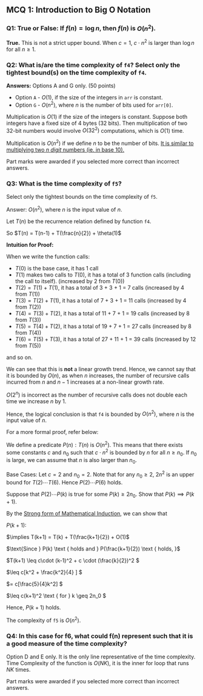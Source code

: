## MCQ 1: Introduction to Big O Notation

### Q1: **True or False**: If $f(n) = \log n$, then $f(n)$ is $O(n^2)$.

**True.** 
This is not a strict upper bound. When $c = 1$, $c\cdot n^2$ is larger than $\log n$ for all $n \geq 1$. 

### Q2: What is/are the time complexity of `f4`? Select only the tightest bound(s) on the time complexity of `f4`.

**Answers:** Options A and G only. (50 points)
- Option `A` - $O(1)$, if the size of the integers in `arr` is constant.
- Option `G` - $O(n^2)$, where $n$ is the number of bits used for `arr[0]`.

Multiplication is $O(1)$ if the size of the integers is constant. Suppose both integers have a fixed size of 4 bytes (32 bits). Then multiplication of two 32-bit numbers would involve $O(32^2)$ computations, which is $O(1)$ time. 

Multiplication is $O(n^2)$ if we define $n$ to be the number of bits. [It is similar to multiplying two $n$ _digit_ numbers (ie. in base 10).](https://www.basic-mathematics.com/multiplication-in-base-two.html)

Part marks were awarded if you selected more correct than incorrect answers. 

### Q3: What is the time complexity of `f5`?
Select only the tightest bounds on the time complexity of `f5`.

Answer: $O(n^2)$, where $n$ is the input value of $n$.

Let $T(n)$ be the recurrence relation defined by function `f4`.

So $T(n) = T(n-1) + T(\frac{n}{2}) + \theta(1)$

**Intuition for Proof:**

When we write the function calls:

- $T(0)$ is the base case, it has 1 call
- $T(1)$ makes two calls to $T(0)$, it has a total of 3 function calls (including the call to itself). (increased by 2 from $T(0)$)
- $T(2) = T(1) + T(1)$, it has a total of 3 + 3 + 1 = 7 calls (increased by 4 from $T(1)$)
- $T(3) = T(2) + T(1)$, it has a total of 7 + 3 + 1 = 11 calls (increased by 4 from $T(2)$)
- $T(4) = T(3) + T(2)$, it has a total of 11 + 7 + 1 = 19 calls (increased by 8 from $T(3)$)
- $T(5) = T(4) + T(2)$, it has a total of 19 + 7 + 1 = 27 calls (increased by 8 from $T(4)$)
- $T(6) = T(5) + T(3)$, it has a total of 27 + 11 + 1 = 39 calls (increased by 12 from $T(5)$)

and so on.

We can see that this is **not** a linear growth trend. Hence, we cannot say that it is bounded by $O(n)$, as when $n$ increases, the number of recursive calls incurred from $n$ and $n-1$ increases at a non-linear growth rate. 

$O(2^n)$ is incorrect as the number of recursive calls does not double each time we increase $n$ by 1.

Hence, the logical conclusion is that `f4` is bounded by $O(n^2)$, where $n$ is the input value of $n$.

For a more formal proof, refer below:

We define a predicate $P(n): T(n) \text { is } O(n^2)$. This means that there exists some constants $c$ and $n_0$ such that $c\cdot n^2$ is bounded by $n$ for all $n\geq n_0$. If $n_0$ is large, we can assume that $n$ is also larger than $n_0$.

Base Cases:
Let $c = 2$ and $n_0 = 2$. Note that for any $n_0 \geq 2$, $2n^2$ is an upper bound for $T(2) \cdots T(6)$.
Hence $P(2) \cdots P(6)$ holds.

Suppose that $P(2) \cdots P(k)$ is true for some $P(k) \geq 2n_0$. Show that $P(k) \implies P(k+1)$.

By the [Strong form of Mathematical Induction](https://math.libretexts.org/Bookshelves/Mathematical_Logic_and_Proof/Gentle_Introduction_to_the_Art_of_Mathematics_(Fields)/05%3A_Proof_Techniques_II_-_Induction/5.04%3A_The_Strong_Form_of_Mathematical_Induction), we can show that 

$P(k+1):$

$\implies T(k+1) = T(k) + T(\frac{k+1}{2}) + O(1)$

$\text{Since } P(k) \text { holds and } P(\frac{k+1}{2}) \text { holds, }$

$T(k+1) \leq c\cdot (k-1)^2 + c \cdot (\frac{k}{2})^2 $

$\leq c[k^2 + \frac{k^2}{4} ] $

$= c[\frac{5}{4}k^2] $

$\leq c(k+1)^2 \text { for } k \geq 2n_0 $

Hence, $P(k+1)$ holds.

The complexity of `f5` is $O(n^2)$.

### Q4: In this case for f6, what could f(n) represent such that it is a good measure of the time complexity?

Option D and E only. It is the only line representative of the time complexity. Time Complexity of the function is $O(NK)$, it is the inner for loop that runs $NK$ times.

Part marks were awarded if you selected more correct than incorrect answers. 
